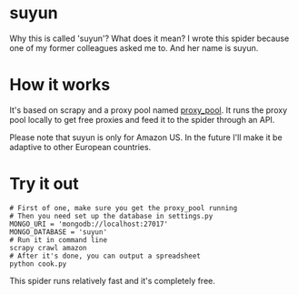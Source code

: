 suyun
======

Why this is called 'suyun'? What does it mean? I wrote this spider because one of my former colleagues asked me to. And her name is suyun. 

# How it works

It's based on scrapy and a proxy pool named [proxy_pool](https://github.com/jhao104/proxy_pool). It runs the proxy pool locally to get free proxies and feed it to the spider through an API.

Please note that suyun is only for Amazon US. In the future I'll make it be adaptive to other European countries.

# Try it out

```
# First of one, make sure you get the proxy_pool running
# Then you need set up the database in settings.py
MONGO_URI = 'mongodb://localhost:27017'
MONGO_DATABASE = 'suyun'
# Run it in command line
scrapy crawl amazon
# After it's done, you can output a spreadsheet
python cook.py
```

This spider runs relatively fast and it's completely free.
